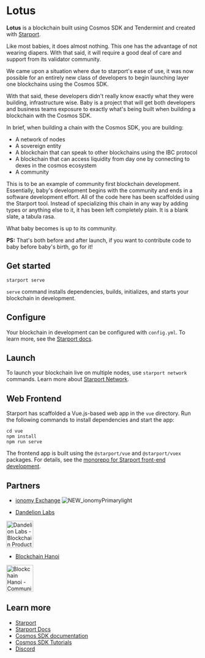 # Lotus

**Lotus** is a blockchain built using Cosmos SDK and Tendermint and created with [Starport](https://github.com/tendermint/starport).

Like most babies, it does almost nothing. This one has the advantage of not wearing diapers. With that said, it will require a good deal of care and support from its validator community.

We came upon a situation where due to starport's ease of use, it was now possible for an entirely new class of developers to begin launching layer one blockchains using the Cosmos SDK.

With that said, these developers didn't really know exactly what they were building, infrastructure wise. Baby is a project that will get both developers and business teams exposure to exactly what's being built when building a blockchain with the Cosmos SDK.

In brief, when building a chain with the Cosmos SDK, you are building:

* A network of nodes
* A sovereign entity
* A blockchain that can speak to other blockchains using the IBC protocol
* A blockchain that can access liquidity from day one by connecting to dexes in the cosmos ecosystem
* A community

This is to be an example of community first blockchain development. Essentially, baby's development begins with the community and ends in a software development effort. All of the code here has been scaffolded using the Starport tool. Instead of specializing this chain in any way by adding types or anything else to it, it has been left completely plain. It is a blank slate, a tabula rasa.

What baby becomes is up to its community.

**PS:** That's both before and after launch, if you want to contribute code to baby before baby's birth, go for it!

## Get started

```
starport serve
```

`serve` command installs dependencies, builds, initializes, and starts your blockchain in development.

## Configure

Your blockchain in development can be configured with `config.yml`. To learn more, see the [Starport docs](https://docs.starport.network).

## Launch

To launch your blockchain live on multiple nodes, use `starport network` commands. Learn more about [Starport Network](https://github.com/tendermint/spn).

## Web Frontend

Starport has scaffolded a Vue.js-based web app in the `vue` directory. Run the following commands to install dependencies and start the app:

```
cd vue
npm install
npm run serve
```

The frontend app is built using the `@starport/vue` and `@starport/vuex` packages. For details, see the [monorepo for Starport front-end development](https://github.com/tendermint/vue).


## Partners
- [ionomy Exchange](https://ionomy.com/)
![NEW_ionomyPrimarylight](https://user-images.githubusercontent.com/71132155/118725842-78ba8d00-b7fe-11eb-95cb-71cfffa0941e.png)


- [Dandelion Labs](https://dandelionlabs.io/)
<img alt="Dandelion Labs - Blockchain Product and Research Agency" src="https://dandelionlabs.io/wp-content/uploads/2021/05/logo-dandelion-labs@4x.png" height="70px">


- [Blockchain Hanoi](https://blockchainhanoi.org/)
<img alt="Blockchain Hanoi - Community and Events" src="https://blockchainhanoi.org/wp-content/uploads/2021/05/blockchain_hanoi_logo@4x.png" height="70px">


## Learn more

- [Starport](https://github.com/tendermint/starport)
- [Starport Docs](https://docs.starport.network)
- [Cosmos SDK documentation](https://docs.cosmos.network)
- [Cosmos SDK Tutorials](https://tutorials.cosmos.network)
- [Discord](https://discord.gg/W8trcGV)
